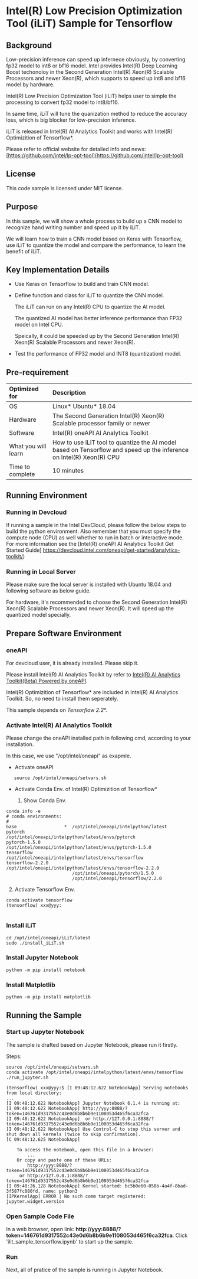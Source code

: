 # Intel(R) Low Precision Optimization Tool (iLiT) Sample for Tensorflow

## Background
Low-precision inference can speed up infernece obviously, by converting fp32 model to int8 or bf16 model. Intel provides Intel(R) Deep Learning Boost techonoloy in the Second Generation Intel(R) Xeon(R) Scalable Processors and newer Xeon(R), which supports to speed up int8 and bf16 model by hardware.

Intel(R) Low Precision Optimization Tool (iLiT) helps user to simple the processing to convert fp32 model to int8/bf16.

In same time, iLiT will tune the quanization method to reduce the accuracy loss, which is big blocker for low-precision inference.

iLiT is released in Intel(R) AI Analytics Toolkit and works with Intel(R) Optimizition of Tensorflow*.

Please refer to official website for detailed info and news: [https://github.com/intel/lp-opt-tool](https://github.com/intel/lp-opt-tool)

## License

This code sample is licensed under MIT license.

## Purpose
In this sample, we will show a whole process to build up a CNN model to recognize hand writing number and speed up it by iLiT.

We will learn how to train a CNN model based on Keras with Tensorflow, use iLiT to quantize the model and compare the performance, to learn the benefit of iLiT.

## Key Implementation Details

- Use Keras on Tensorflow to build and train CNN model.


- Define function and class for iLiT to quantize the CNN model.

  The iLiT can run on any Intel(R) CPU to quantize the AI model.
  
  The quantized AI model has better inference performance than FP32 model on Intel CPU.
  
  Speically, it could be speeded up by the Second Generation Intel(R) Xeon(R) Scalable Processors and newer Xeon(R).
  
  
- Test the performance of FP32 model and INT8 (quantization) model.


## Pre-requirement

| Optimized for                       | Description
|:---                               |:---
| OS                                | Linux* Ubuntu* 18.04 
| Hardware                          | The Second Generation Intel(R) Xeon(R) Scalable processor family or newer
| Software                          | Intel(R) oneAPI AI Analytics Toolkit
| What you will learn               | How to use iLiT tool to quantize the AI model based on Tensorflow and speed up the inference on Intel(R) Xeon(R) CPU
| Time to complete                  | 10 minutes

## Running Environment

### Running in Devcloud

If running a sample in the Intel DevCloud, please follow the below steps to build the python environment. Also remember that you must specify the compute node (CPU) as well whether to run in batch or interactive mode. For more information see the [Intel(R) oneAPI AI Analytics Toolkit Get Started Guide] https://devcloud.intel.com/oneapi/get-started/analytics-toolkit/)

### Running in Local Server

Please make sure the local server is installed with Ubuntu 18.04 and following software as below guide.

For hardware, it's recommended to choose the Second Generation Intel(R) Xeon(R) Scalable Processors and newer Xeon(R). It will speed up the quantized model specially. 

## Prepare Software Environment


### oneAPI

For devcloud user, it is already installed. Please skip it.

Please install Intel(R) AI Analytics Toolkit by refer to [Intel(R) AI Analytics Toolkit(Beta) Powered by oneAPI](
https://software.intel.com/content/www/us/en/develop/articles/installation-guide-for-intel-oneapi-toolkits.html). 


Intel(R) Optimizition of Tensorflow* are included in Intel(R) AI Analytics Toolkit. So, no need to install them seperately.

This sample depends on **Tensorflow* 2.2**.

### Activate Intel(R) AI Analytics Toolkit

Please change the oneAPI installed path in following cmd, according to your installation.

In this case, we use "/opt/intel/oneapi" as exapmle.

- Activate oneAPI

```
   source /opt/intel/oneapi/setvars.sh
```

- Activate Conda Env. of Intel(R) Optimizition of Tensorflow*

  1. Show Conda Env.
  
```
conda info -e
# conda environments:
#                        
base                  *  /opt/intel/oneapi/intelpython/latest
pytorch                  /opt/intel/oneapi/intelpython/latest/envs/pytorch
pytorch-1.5.0            /opt/intel/oneapi/intelpython/latest/envs/pytorch-1.5.0
tensorflow               /opt/intel/oneapi/intelpython/latest/envs/tensorflow
tensorflow-2.2.0         /opt/intel/oneapi/intelpython/latest/envs/tensorflow-2.2.0
                         /opt/intel/oneapi/pytorch/1.5.0
                         /opt/intel/oneapi/tensorflow/2.2.0
```

  2. Activate Tensorflow Env.
  
```
conda activate tensorflow
(tensorflow) xxx@yyy:
            
```

### Install iLiT

```
cd /opt/intel/oneapi/iLiT/latest
sudo ./install_iLiT.sh
```

### Install Jupyter Notebook

```
python -m pip install notebook
```

### Install Matplotlib

```
python -m pip install matplotlib
```

## Running the Sample

### Start up Jupyter Notebook

The sample is drafted based on Jupyter Notebook, please run it firstly.

Steps:

```
source /opt/intel/oneapi/setvars.sh
conda activate /opt/intel/oneapi/intelpython/latest/envs/tensorflow
./run_jupyter.sh 

(tensorflow) xxx@yyy:$ [I 09:48:12.622 NotebookApp] Serving notebooks from local directory: 
...
[I 09:48:12.622 NotebookApp] Jupyter Notebook 6.1.4 is running at:
[I 09:48:12.622 NotebookApp] http://yyy:8888/?token=146761d9317552c43e0d6b8b6b9e1108053d465f6ca32fca
[I 09:48:12.622 NotebookApp]  or http://127.0.0.1:8888/?token=146761d9317552c43e0d6b8b6b9e1108053d465f6ca32fca
[I 09:48:12.622 NotebookApp] Use Control-C to stop this server and shut down all kernels (twice to skip confirmation).
[C 09:48:12.625 NotebookApp] 
    
    To access the notebook, open this file in a browser:
        ...
    Or copy and paste one of these URLs:
        http://yyy:8888/?token=146761d9317552c43e0d6b8b6b9e1108053d465f6ca32fca
     or http://127.0.0.1:8888/?token=146761d9317552c43e0d6b8b6b9e1108053d465f6ca32fca
[I 09:48:26.128 NotebookApp] Kernel started: bc5b0e60-058b-4a4f-8bad-3f587fc080fd, name: python3
[IPKernelApp] ERROR | No such comm target registered: jupyter.widget.version

```

### Open Sample Code File

In a web browser, open link: **http://yyy:8888/?token=146761d9317552c43e0d6b8b6b9e1108053d465f6ca32fca**. Click 'ilit_sample_tensorflow.ipynb' to start up the sample.

### Run

Next, all of pratice of the sample is running in Jupyter Notebook.
